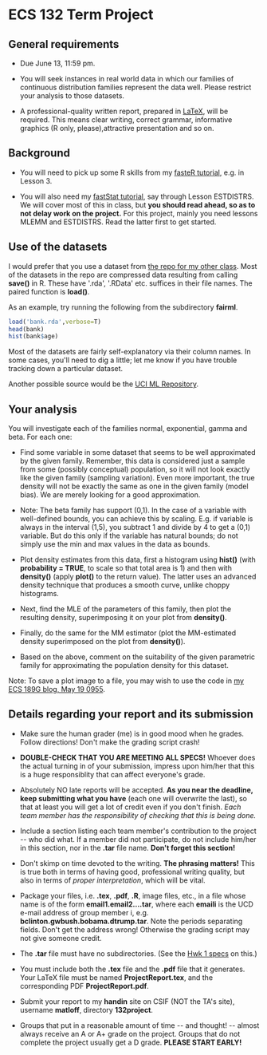 
# ECS 132 Term Project

## General requirements

* Due June 13, 11:59 pm.  

* You will seek instances in real world data in which our families
  of continuous distribution families represent the data well.  Please
restrict your analysis to those datasets.

* A professional-quality written report, prepared in [LaTeX](http://heather.cs.ucdavis.edu/~matloff/latex.html ), will be required.  This means clear writing, correct grammar, informative graphics (R only, please),attractive presentation and so on.

## Background

* You will need to pick up some R skills from my [fasteR
tutorial](https://github.com/matloff/fasteR), e.g. in Lesson 3.  

* You will also need my [fastStat
  tutorial](https://github.com/matloff/fastStat), say through Lesson
ESTDISTRS.  We will cover most of this in class, but **you should read
ahead, so as to not delay work on the project.** For this project,
mainly you need lessons MLEMM and ESTDISTRS.  Read the latter first to
get started.



## Use of the datasets

I would prefer that you use a dataset from [the repo for my other
class](https://github.com/ucdavis/FairMLCourse/tree/main/Data).
Most of the datasets in the repo are compressed data resulting from
calling **save()** in R.  These have '.rda', '.RData' etc. suffices in
their file names.  The paired function is **load()**.

As an example, try running the following from the subdirectory
**fairml**.

``` r
load('bank.rda',verbose=T) 
head(bank) 
hist(bank$age) 
```

Most of the datasets are fairly self-explanatory via their column
names.  In some cases, you'll need to dig a little; let me know if you
have trouble tracking down a particular dataset.

Another possible  source would be the 
[UCI ML Repository](https://archive.ics.uci.edu/ml/index.php).

## Your analysis

You will investigate each of the families normal, exponential, gamma and
beta.  For each one:

* Find some variable in some dataset that seems to be well approximated
  by the given family. Remember, this data is considered just a sample
from some (possibly conceptual) population, so it will not look exactly
like the given family (sampling variation).  Even more important, the
true density will not be exactly the same as one in the given family
(model bias).  We are merely looking for a good approximation.

*  Note:  The beta family has support (0,1).  In the case of a variable
with well-defined bounds, you can achieve this by scaling.  E.g. if
variable is always in the interval (1,5), you subtract 1 and divide by 4
to get a (0,1) variable.  But do this only if the variable has natural
bounds; do not simply use the min and max values in the data as bounds.

* Plot density estimates from this data, first a histogram using
  **hist()** (with **probability = TRUE**, to scale so that total area
is 1) and then with **density()** (apply **plot()** to the return
value).  The latter uses an advanced density technique that produces a
smooth curve, unlike choppy histograms.

* Next, find the MLE of the parameters of this family, then plot the
  resulting density, superimposing it on your plot from **density()**.

* Finally, do the same for the MM estimator (plot the MM-estimated
  density superimposed on the plot from **density()**).

* Based on the above, comment on the suitability of the given parametric
  family for approximating the population density for this dataset.

Note:  To save a plot image to a file, you may wish to use
the code in [my ECS 189G blog, May 19 0955](https://github.com/ucdavis/FairMLCourse/blob/main/Blog.md).

## Details regarding your report and its submission

* Make sure the human grader (me) is in good mood when he grades.
  Follow directions!  Don't make the grading script crash!

* **DOUBLE-CHECK THAT YOU ARE MEETING ALL SPECS!**  Whoever does the
  actual turning in of your submission, impress upon him/her that this
  is a huge responsiblity that can affect everyone's grade. 

* Absolutely NO late reports will be accepted.  **As you near the
  deadline, keep submitting what you have** (each one will overwrite the
  last), so that at least you will get a lot of credit even if you don't
  finish. *Each team member has the responsibility of checking that this
  is being done.*

* Include a section listing each team member's contribution to the
  project -- who did what.  If a member did not participate, do not
  include him/her in this section, nor in the <b>.tar</b> file name.
  **Don't forget this section!**

* Don't skimp on time devoted to the writing.  **The phrasing matters!**
  This is true both in terms of having good, professional writing
  quality, but also in terms of *proper interpretation*, which will be
  vital.

* Package your files, i.e. **.tex**, **.pdf**, **.R**, image files,
  etc., in a file whose name is of the form **email1.email2....tar**,
  where each <b>emaili</b> is the UCD e-mail address of group
  member i, e.g. <b> bclinton.gwbush.bobama.dtrump.tar</b>.  Note the
  periods separating fields.  Don't get the address wrong!  Otherwise
  the grading script may not give someone credit.

* The **.tar** file must have no subdirectories.  (See the [Hwk 1
  specs](https://github.com/ucdavis/FairMLCourse/blob/main/Hwk/Hwk1.md)
on this.)

* You must include both the **.tex** file and the **.pdf** file that it
  generates.  Your LaTeX file must be named **ProjectReport.tex**, and
  the corresponding PDF **ProjectReport.pdf**.

* Submit your report to my **handin** site on CSIF (NOT the TA's
  site), username **matloff**, directory **132project**.

* Groups that put in a reasonable amount of time -- and thought! --
   almost always receive an A or A+ grade on the project.  Groups that
   do not complete the project usually get a D grade.  **PLEASE START
   EARLY!**
